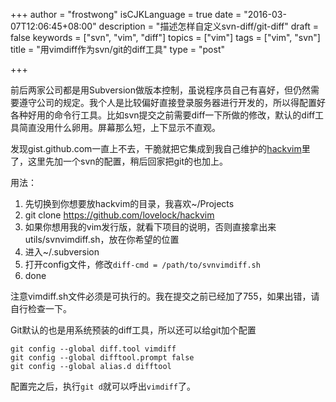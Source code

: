 +++
author = "frostwong"
isCJKLanguage = true
date = "2016-03-07T12:06:45+08:00"
description = "描述怎样自定义svn-diff/git-diff"
draft = false
keywords = ["svn", "vim", "diff"]
topics = ["vim"]
tags = ["vim", "svn"]
title = "用vimdiff作为svn/git的diff工具"
type = "post"

+++

前后两家公司都是用Subversion做版本控制，虽说程序员自己有喜好，但仍然需要遵守公司的规定。我个人是比较偏好直接登录服务器进行开发的，所以得配置好各种好用的命令行工具。比如svn提交之前需要diff一下所做的修改，默认的diff工具简直没用什么卵用。屏幕那么短，上下显示不直观。

发现gist.github.com一直上不去，干脆就把它集成到我自己维护的[hackvim](https://github.com/lovelock/hackvim)里了，这里先加一个svn的配置，稍后回家把git的也加上。

用法：

1. 先切换到你想要放hackvim的目录，我喜欢~/Projects
2. git clone https://github.com/lovelock/hackvim
3. 如果你想用我的vim发行版，就看下项目的说明，否则直接拿出来utils/svnvimdiff.sh，放在你希望的位置
4. 进入~/.subversion
5. 打开config文件，修改`diff-cmd = /path/to/svnvimdiff.sh`
6. done

注意vimdiff.sh文件必须是可执行的。我在提交之前已经加了755，如果出错，请自行检查一下。

Git默认的也是用系统预装的diff工具，所以还可以给git加个配置

```
git config --global diff.tool vimdiff
git config --global difftool.prompt false
git config --global alias.d difftool
```

配置完之后，执行`git d`就可以呼出`vimdiff`了。


